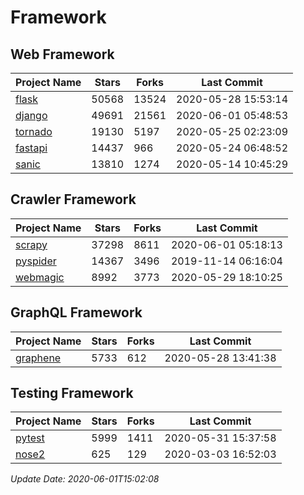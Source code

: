 # Framework

## Web Framework

| Project Name | Stars | Forks | Last Commit |
| ------------ | ----- | ----- | ----------- |
| [flask](https://github.com/pallets/flask) | 50568 | 13524 | 2020-05-28 15:53:14 |
| [django](https://github.com/django/django) | 49691 | 21561 | 2020-06-01 05:48:53 |
| [tornado](https://github.com/tornadoweb/tornado) | 19130 | 5197 | 2020-05-25 02:23:09 |
| [fastapi](https://github.com/tiangolo/fastapi) | 14437 | 966 | 2020-05-24 06:48:52 |
| [sanic](https://github.com/huge-success/sanic) | 13810 | 1274 | 2020-05-14 10:45:29 |

## Crawler Framework

| Project Name | Stars | Forks | Last Commit |
| ------------ | ----- | ----- | ----------- |
| [scrapy](https://github.com/scrapy/scrapy) | 37298 | 8611 | 2020-06-01 05:18:13 |
| [pyspider](https://github.com/binux/pyspider) | 14367 | 3496 | 2019-11-14 06:16:04 |
| [webmagic](https://github.com/code4craft/webmagic) | 8992 | 3773 | 2020-05-29 18:10:25 |

## GraphQL Framework

| Project Name | Stars | Forks | Last Commit |
| ------------ | ----- | ----- | ----------- |
| [graphene](https://github.com/graphql-python/graphene) | 5733 | 612 | 2020-05-28 13:41:38 |

## Testing Framework

| Project Name | Stars | Forks | Last Commit |
| ------------ | ----- | ----- | ----------- |
| [pytest](https://github.com/pytest-dev/pytest) | 5999 | 1411 | 2020-05-31 15:37:58 |
| [nose2](https://github.com/nose-devs/nose2) | 625 | 129 | 2020-03-03 16:52:03 |

*Update Date: 2020-06-01T15:02:08*